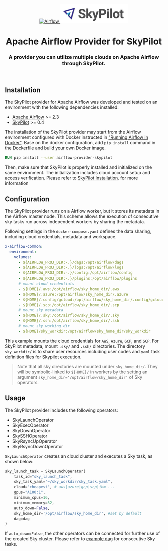 <p align="center">
  <a href="https://www.airflow.apache.org">
    <img alt="Airflow" src="https://cwiki.apache.org/confluence/download/attachments/145723561/airflow_transparent.png?api=v2" width="60" /> 
  </a>
  <a href="https://skypilot.readthedocs.io">
    <img alt="Airflow" src="https://raw.githubusercontent.com/skypilot-org/skypilot/master/docs/source/images/skypilot-wide-light-1k.png" height="60" />
  </a>
</p>
<h1 align="center">
  Apache Airflow Provider for SkyPilot
</h1>
  <h3 align="center">
A provider you can utilize multiple clouds on Apache Airflow through SkyPilot.
</h3>

<br/>

## Installation

The SkyPilot provider for Apache Airflow was developed and tested on an environment with the following dependencies installed:

- [Apache Airflow](https://airflow.apache.org/) >= 2.3
- [SkyPilot](https://skypilot.readthedocs.io) >= 0.4

The installation of the SkyPilot provider may start from the Airflow environment configured with Docker instructed in ["Running Airflow in Docker"](https://airflow.apache.org/docs/apache-airflow/stable/howto/docker-compose/index.html).
Base on the docker configuration, add `pip install` command in the Dockerfile and build your own Docker image. 
```Dockerfile
RUN pip install --user airflow-provider-skypilot
```

Then, make sure that SkyPilot is properly installed and initialized on the same environment. The initialization includes cloud account setup and access verification. 
Please refer to [SkyPilot Installation](https://skypilot.readthedocs.io/en/latest/getting-started/installation.html). 
for more information 



## Configuration 
The SkyPilot provider runs on a Airflow worker, but it stores its metadata in the Airflow master node. 
This scheme allows the execution of consecutive sky tasks run across independent workers by sharing the metadata.

Following settings in the `docker-compose.yaml` defines the data sharing, including cloud credentials, metadata and workspace. 

```yaml
x-airflow-common:
  environment:
    volumes:
      - ${AIRFLOW_PROJ_DIR:-.}/dags:/opt/airflow/dags
      - ${AIRFLOW_PROJ_DIR:-.}/logs:/opt/airflow/logs
      - ${AIRFLOW_PROJ_DIR:-.}/config:/opt/airflow/config
      - ${AIRFLOW_PROJ_DIR:-.}/plugins:/opt/airflow/plugins
      # mount cloud credentials
      - ${HOME}/.aws:/opt/airflow/sky_home_dir/.aws
      - ${HOME}/.azure:/opt/airflow/sky_home_dir/.azure
      - ${HOME}/.config/gcloud:/opt/airflow/sky_home_dir/.config/gcloud
      - ${HOME}/.scp:/opt/airflow/sky_home_dir/.scp
      # mount sky metadata 
      - ${HOME}/.sky:/opt/airflow/sky_home_dir/.sky
      - ${HOME}/.ssh:/opt/airflow/sky_home_dir/.ssh
      # mount sky working dir
      - ${HOME}/sky_workdir:/opt/airflow/sky_home_dir/sky_workdir
```
This example mounts the cloud credentials for `AWS`, `Azure`, `GCP`, and `SCP`. 
For SkyPilot metadata, mount `.sky/` and `.ssh/` directories. 
The directory `sky_workdir/` is to share user resources including user codes and `yaml` task definition files for Skypilot execution.
> Note that all sky directories are mounted under `sky_home_dir/`. 
> They will be symbolic-linked to `${HOME}/` in workers by the setting an argument `sky_home_dir='/opt/airflow/sky_home_dir'` of Sky operators.  



## Usage
The SkyPilot provider includes the following operators:
- SkyLaunchOperator
- SkyExecOperator
- SkyDownOperator
- SkySSHOperator
- SkyRsyncUpOperator
- SkyRsyncDownOperator

`SkyLaunchOperator` creates an cloud cluster and executes a Sky task, as shown below:
```python
sky_launch_task = SkyLaunchOperator(
    task_id="sky_launch_task",
    sky_task_yaml="~/sky_workdir/sky_task.yaml",
    cloud="cheapest", # aws|azure|gcp|scp|ibm ...
    gpus="A100:1",
    minimum_cpus=16,
    minimum_memory=32,
    auto_down=False,
    sky_home_dir='/opt/airflow/sky_home_dir', #set by default
    dag=dag
)
```
If `auto_down=False`, the other operators can be connected for further use of the created Sky cluster. 
Please refer to [example dag](https://github.com/skypilot-sds/airflow-provider-skypilot/blob/master/skypilot_provider/example_dags/sky_airflow_example.py) for consecutive Sky tasks. 





















